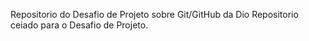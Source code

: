 Repositorio do Desafio de Projeto sobre Git/GitHub da Dio
Repositorio ceiado para o Desafio de Projeto.
